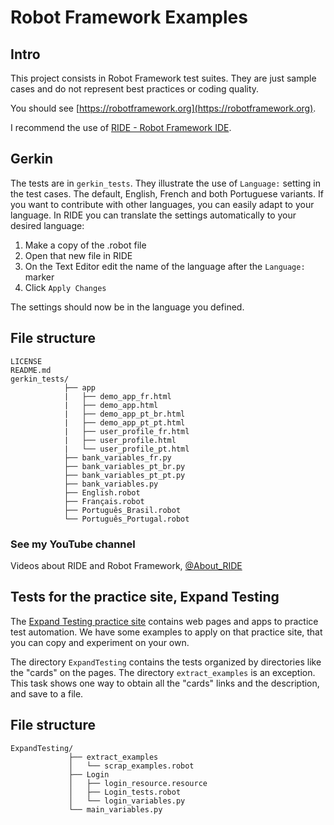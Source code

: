 # Robot Framework Examples

## Intro

This project consists in Robot Framework test suites. They are just sample cases and do not represent best practices or coding quality.

You should see [https://robotframework.org](https://robotframework.org).

I recommend the use of [RIDE - Robot Framework IDE](https://github.com/robotframework/RIDE).

## Gerkin

The tests are in `gerkin_tests`. They illustrate the use of `Language:` setting in the test cases. The default, English, French and both Portuguese variants. If you want to contribute with other languages, you can easily adapt to your language. In RIDE you can translate the settings automatically to your desired language:

1. Make a copy of the .robot file
2. Open that new file in RIDE
3. On the Text Editor edit the name of the language after the `Language:` marker
4. Click `Apply Changes` 

The settings should now be in the language you defined.

## File structure
```
LICENSE
README.md
gerkin_tests/
            ├── app
            |   ├── demo_app_fr.html
            |   ├── demo_app.html
            |   ├── demo_app_pt_br.html
            |   ├── demo_app_pt_pt.html
            |   ├── user_profile_fr.html
            |   ├── user_profile.html
            |   └── user_profile_pt.html
            ├── bank_variables_fr.py
            ├── bank_variables_pt_br.py
            ├── bank_variables_pt_pt.py
            ├── bank_variables.py
            ├── English.robot
            ├── Français.robot
            ├── Português_Brasil.robot
            └── Português_Portugal.robot
```

### See my YouTube channel
Videos about RIDE and Robot Framework, [@About_RIDE](https://www.youtube.com/@About_RIDE)

## Tests for the practice site, Expand Testing

The [Expand Testing practice site](https://practice.expandtesting.com/) contains web pages and apps to practice test automation.
We have some examples to apply on that practice site, that you can copy and experiment on your own.

The directory `ExpandTesting` contains the tests organized by directories like the "cards" on the pages. The directory `extract_examples` is an exception. This task shows one way to obtain all the "cards" links and the description, and save to a file.

## File structure
```
ExpandTesting/
             ├── extract_examples
             │   └── scrap_examples.robot
             ├── Login
             │   ├── login_resource.resource
             │   ├── Login_tests.robot
             │   └── login_variables.py
             └── main_variables.py
```

